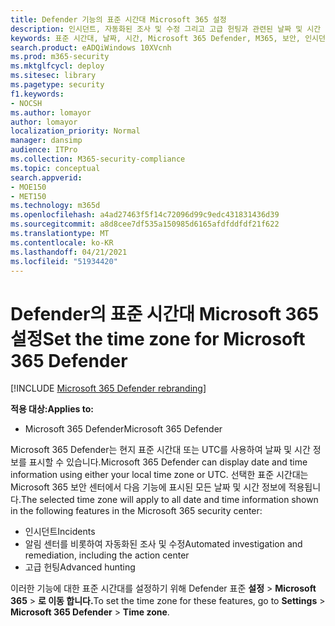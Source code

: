 ```yaml
---
title: Defender 기능의 표준 시간대 Microsoft 365 설정
description: 인시던트, 자동화된 조사 및 수정 그리고 고급 헌팅과 관련된 날짜 및 시간 정보에 대한 표준 시간대를 선택하는 방법에 대해 알아봅니다.
keywords: 표준 시간대, 날짜, 시간, Microsoft 365 Defender, M365, 보안, 인시던트, 자동화된 조사 및 대응, AIR, 고급 헌팅
search.product: eADQiWindows 10XVcnh
ms.prod: m365-security
ms.mktglfcycl: deploy
ms.sitesec: library
ms.pagetype: security
f1.keywords:
- NOCSH
ms.author: lomayor
author: lomayor
localization_priority: Normal
manager: dansimp
audience: ITPro
ms.collection: M365-security-compliance
ms.topic: conceptual
search.appverid:
- MOE150
- MET150
ms.technology: m365d
ms.openlocfilehash: a4ad27463f5f14c72096d99c9edc431831436d39
ms.sourcegitcommit: a8d8cee7df535a150985d6165afdfddfdf21f622
ms.translationtype: MT
ms.contentlocale: ko-KR
ms.lasthandoff: 04/21/2021
ms.locfileid: "51934420"
---
```

# <a name="set-the-time-zone-for-microsoft-365-defender"></a><span data-ttu-id="b2bb7-104">Defender의 표준 시간대 Microsoft 365 설정</span><span class="sxs-lookup"><span data-stu-id="b2bb7-104">Set the time zone for Microsoft 365 Defender</span></span>

[!INCLUDE [Microsoft 365 Defender rebranding](../includes/microsoft-defender.md)]


<span data-ttu-id="b2bb7-105">**적용 대상:**</span><span class="sxs-lookup"><span data-stu-id="b2bb7-105">**Applies to:**</span></span>
- <span data-ttu-id="b2bb7-106">Microsoft 365 Defender</span><span class="sxs-lookup"><span data-stu-id="b2bb7-106">Microsoft 365 Defender</span></span>



<span data-ttu-id="b2bb7-107">Microsoft 365 Defender는 현지 표준 시간대 또는 UTC를 사용하여 날짜 및 시간 정보를 표시할 수 있습니다.</span><span class="sxs-lookup"><span data-stu-id="b2bb7-107">Microsoft 365 Defender can display date and time information using either your local time zone or UTC.</span></span> <span data-ttu-id="b2bb7-108">선택한 표준 시간대는 Microsoft 365 보안 센터에서 다음 기능에 표시된 모든 날짜 및 시간 정보에 적용됩니다.</span><span class="sxs-lookup"><span data-stu-id="b2bb7-108">The selected time zone will apply to all date and time information shown in the following features in the Microsoft 365 security center:</span></span>
- <span data-ttu-id="b2bb7-109">인시던트</span><span class="sxs-lookup"><span data-stu-id="b2bb7-109">Incidents</span></span>
- <span data-ttu-id="b2bb7-110">알림 센터를 비롯하여 자동화된 조사 및 수정</span><span class="sxs-lookup"><span data-stu-id="b2bb7-110">Automated investigation and remediation, including the action center</span></span>
- <span data-ttu-id="b2bb7-111">고급 헌팅</span><span class="sxs-lookup"><span data-stu-id="b2bb7-111">Advanced hunting</span></span>

<span data-ttu-id="b2bb7-112">이러한 기능에 대한 표준 시간대를 설정하기 위해 Defender 표준 **설정**  >  **Microsoft 365**  >  **로 이동 합니다.**</span><span class="sxs-lookup"><span data-stu-id="b2bb7-112">To set the time zone for these features, go to **Settings** > **Microsoft 365 Defender** > **Time zone**.</span></span>

